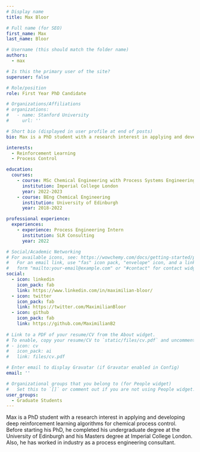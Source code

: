 ```yaml
---
# Display name
title: Max Bloor

# Full name (for SEO)
first_name: Max
last_name: Bloor

# Username (this should match the folder name)
authors:
  - max

# Is this the primary user of the site?
superuser: false

# Role/position
role: First Year PhD Candidate

# Organizations/Affiliations
# organizations:
#   - name: Stanford University
#     url: ''

# Short bio (displayed in user profile at end of posts)
bio: Max is a PhD student with a research interest in applying and developing deep reinforcement learning algorithms for chemical process control. Before starting his PhD, he completed his undergraduate degree at the University of Edinburgh and his Masters degree at Imperial College London. Also, he has worked in industry as a process engineering consultant.

interests:
  - Reinforcement Learning
  - Process Control

education:
  courses:
    - course: MSc Chemical Engineering with Process Systems Engineering
      institution: Imperial College London
      year: 2022-2023
    - course: BEng Chemical Engineering
      institution: University of Edinburgh
      year: 2018-2022

professional experience:
  experiences:
    - experience: Process Engineering Intern
      institution: SLR Consulting
      year: 2022

# Social/Academic Networking
# For available icons, see: https://wowchemy.com/docs/getting-started/page-builder/#icons
#   For an email link, use "fas" icon pack, "envelope" icon, and a link in the
#   form "mailto:your-email@example.com" or "#contact" for contact widget.
social:
  - icon: linkedin
    icon_pack: fab
    link: https://www.linkedin.com/in/maximilian-bloor/
  - icon: twitter
    icon_pack: fab
    link: https://twitter.com/MaximilianBloor
  - icon: github
    icon_pack: fab
    link: https://github.com/MaximilianB2
  
# Link to a PDF of your resume/CV from the About widget.
# To enable, copy your resume/CV to `static/files/cv.pdf` and uncomment the lines below.
# - icon: cv
#   icon_pack: ai
#   link: files/cv.pdf

# Enter email to display Gravatar (if Gravatar enabled in Config)
email: ''

# Organizational groups that you belong to (for People widget)
#   Set this to `[]` or comment out if you are not using People widget.
user_groups:
  - Graduate Students
---
```


Max is a PhD student with a research interest in applying and developing deep reinforcement learning algorithms for chemical process control. Before starting his PhD, he completed his undergraduate degree at the University of Edinburgh and his Masters degree at Imperial College London. Also, he has worked in industry as a process engineering consultant.